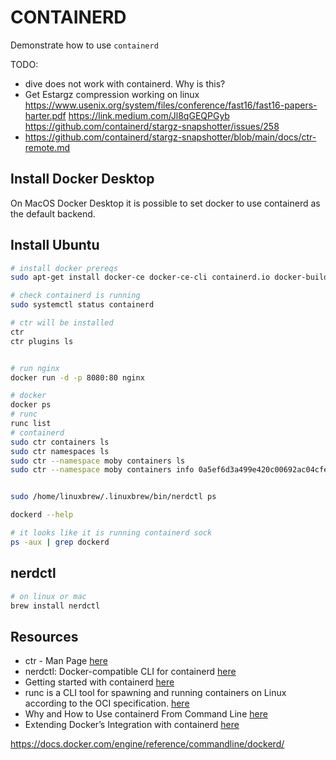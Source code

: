 # CONTAINERD

Demonstrate how to use `containerd`  

TODO:

* dive does not work with containerd.  Why is this?
* Get Estargz compression working on linux 
https://www.usenix.org/system/files/conference/fast16/fast16-papers-harter.pdf 
https://link.medium.com/Jl8qGEQPGyb 
https://github.com/containerd/stargz-snapshotter/issues/258 
* https://github.com/containerd/stargz-snapshotter/blob/main/docs/ctr-remote.md 

## Install Docker Desktop

On MacOS Docker Desktop it is possible to set docker to use containerd as the default backend.  

## Install Ubuntu

```sh
# install docker prereqs
sudo apt-get install docker-ce docker-ce-cli containerd.io docker-buildx-plugin docker-compose-plugin

# check containerd is running
sudo systemctl status containerd

# ctr will be installed
ctr 
ctr plugins ls


# run nginx
docker run -d -p 8080:80 nginx  

# docker
docker ps
# runc
runc list
# containerd
sudo ctr containers ls   
sudo ctr namespaces ls   
sudo ctr --namespace moby containers ls 
sudo ctr --namespace moby containers info 0a5ef6d3a499e420c00692ac04cfe84fbc5f1d96ebde8bf4765c0f5f3c9088dd


sudo /home/linuxbrew/.linuxbrew/bin/nerdctl ps 

dockerd --help

# it looks like it is running containerd sock
ps -aux | grep dockerd          
```

## nerdctl

```sh
# on linux or mac
brew install nerdctl
```

## Resources

* ctr - Man Page [here](https://www.mankier.com/8/ctr)
* nerdctl: Docker-compatible CLI for containerd [here](https://github.com/containerd/nerdctl)  
* Getting started with containerd [here](https://github.com/containerd/containerd/blob/main/docs/getting-started.md)
* runc is a CLI tool for spawning and running containers on Linux according to the OCI specification. [here](https://github.com/opencontainers/runc)  
* Why and How to Use containerd From Command Line [here](https://iximiuz.com/en/posts/containerd-command-line-clients/)
* Extending Docker’s Integration with containerd [here](https://www.docker.com/blog/extending-docker-integration-with-containerd/)

https://docs.docker.com/engine/reference/commandline/dockerd/